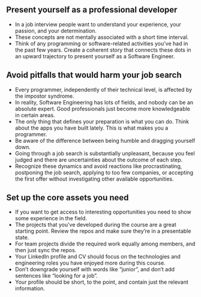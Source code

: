 ## Present yourself as a professional developer
- In a job interview people want to understand your experience, your passion, and your determination.
- These concepts are not mentally associated with a short time interval.
- Think of any programming or software-related activities you’ve had in the past few years.
 Create a coherent story that connects these dots in an upward trajectory to present yourself as a Software Engineer.

## Avoid pitfalls that would harm your job search
- Every programmer, independently of their technical level, is affected by the impostor syndrome.
- In reality, Software Engineering has lots of fields, and nobody can be an absolute expert. Good professionals just become more knowledgeable in certain areas.
- The only thing that defines your preparation is what you can do. Think about the apps you have built lately. This is what makes you a programmer.
- Be aware of the difference between being humble and dragging yourself down.
- Going through a job search is substantially unpleasant, because you feel judged and there are uncertainties about the outcome of each step.
- Recognize these dynamics and avoid reactions like procrastinating, postponing the job search, applying to too few companies, or accepting the first offer without investigating other available opportunities.

## Set up the core assets you need
- If you want to get access to interesting opportunities you need to show some experience in the field.
- The projects that you’ve developed during the course are a great starting point. Review the repos and make sure they’re in a presentable state.
- For team projects divide the required work equally among members, and then just sync the repos.
- Your LinkedIn profile and CV should focus on the technologies and engineering roles you have enjoyed more during this course.
- Don’t downgrade yourself with words like “junior”, and don’t add sentences like “looking for a job”.
- Your profile should be short, to the point, and contain just the relevant information.
